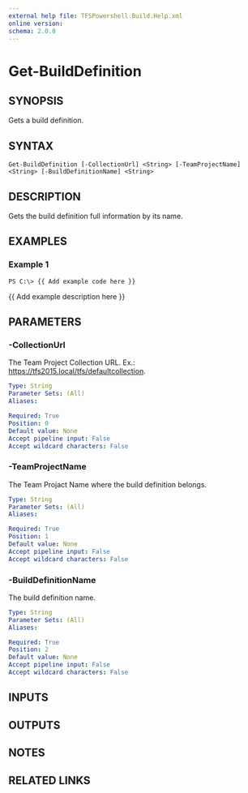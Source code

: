 ```yaml
---
external help file: TFSPowershell.Build.Help.xml
online version: 
schema: 2.0.0
---
```


# Get-BuildDefinition

## SYNOPSIS
Gets a build definition.

## SYNTAX

```
Get-BuildDefinition [-CollectionUrl] <String> [-TeamProjectName] <String> [-BuildDefinitionName] <String>
```

## DESCRIPTION
Gets the build definition full information by its name.

## EXAMPLES

### Example 1
```
PS C:\> {{ Add example code here }}
```

{{ Add example description here }}

## PARAMETERS

### -CollectionUrl
The Team Project Collection URL.
Ex.: https://tfs2015.local/tfs/defaultcollection.

```yaml
Type: String
Parameter Sets: (All)
Aliases: 

Required: True
Position: 0
Default value: None
Accept pipeline input: False
Accept wildcard characters: False
```

### -TeamProjectName
The Team Projact Name where the build definition belongs.

```yaml
Type: String
Parameter Sets: (All)
Aliases: 

Required: True
Position: 1
Default value: None
Accept pipeline input: False
Accept wildcard characters: False
```

### -BuildDefinitionName
The build definition name.

```yaml
Type: String
Parameter Sets: (All)
Aliases: 

Required: True
Position: 2
Default value: None
Accept pipeline input: False
Accept wildcard characters: False
```

## INPUTS

## OUTPUTS

## NOTES

## RELATED LINKS

